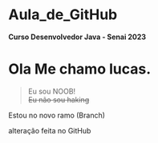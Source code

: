 # Aula_de_GitHub
__Curso Desenvolvedor Java - Senai 2023__

<html lang="en">
<head>
    <meta charset="UTF-8">
    <meta http-equiv="X-UA-Compatible" content="IE=edge">
    <meta name="viewport" content="width=device-width, initial-scale=1.0">
</head>
<body>
    <h1>Ola Me chamo lucas.</h1>
</body>
</html>

>Eu sou NOOB!<br>
~~Eu não sou haking~~

Estou no novo ramo (Branch)

alteração feita no GitHub
